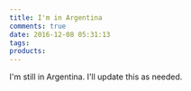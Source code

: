 ```yaml
---
title: I'm in Argentina
comments: true
date: 2016-12-08 05:31:13
tags:
products:
---
```


I'm still in Argentina.  I'll update this as needed.
